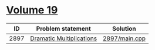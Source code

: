 # [Volume 19](http://poj.org/problemlist?volume=19)


| ID   | Problem statement                                          | Solution                       |
|------|------------------------------------------------------------|--------------------------------|
| 2897 | [Dramatic Multiplications](http://poj.org/problem?id=2897) | [2897/main.cpp](2897/main.cpp) |

